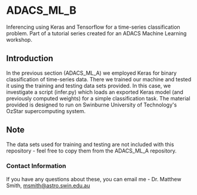 # ADACS_ML_B
Inferencing using Keras and Tensorflow for a time-series classification problem. Part of a tutorial series created for an ADACS Machine Learning workshop.
 

## Introduction
In the previous section (ADACS_ML_A) we employed Keras for binary classification of time-series data. There we trained our machine
and tested it using the training and testing data sets provided. In this case, we investigate a script (infer.py) which
loads an exported Keras model (and previously computed weights) for a simple classification task. The material provided is designed 
to run on Swinburne University of Technology's OzStar supercomputing system. 

## Note
The data sets used for training and testing are not included with this repository - feel free to copy them from the ADACS_ML_A repository.

### Contact Information
If you have any questions about these, you can email me - Dr. Matthew Smith, msmith@astro.swin.edu.au 
